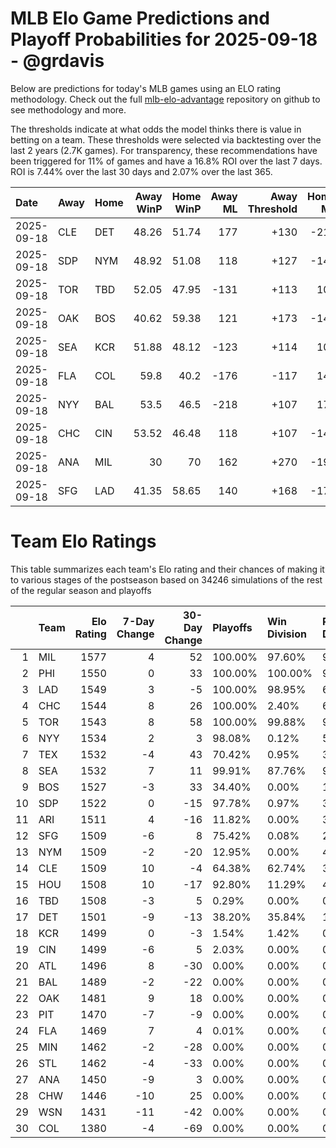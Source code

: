 # MLB Elo Game Predictions and Playoff Probabilities for 2025-09-18 - @grdavis
Below are predictions for today's MLB games using an ELO rating methodology. Check out the full [mlb-elo-advantage](https://github.com/grdavis/mlb-elo-advantage) repository on github to see methodology and more.

The thresholds indicate at what odds the model thinks there is value in betting on a team. These thresholds were selected via backtesting over the last 2 years (2.7K games). For transparency, these recommendations have been triggered for 11% of games and have a 16.8% ROI over the last 7 days. ROI is 7.44% over the last 30 days and 2.07% over the last 365.

| Date       | Away   | Home   |   Away WinP |   Home WinP |   Away ML |   Away Threshold |   Home ML |   Home Threshold |
|:-----------|:-------|:-------|------------:|------------:|----------:|-----------------:|----------:|-----------------:|
| 2025-09-18 | CLE    | DET    |       48.26 |       51.74 |       177 |             +130 |      -219 |             +115 |
| 2025-09-18 | SDP    | NYM    |       48.92 |       51.08 |       118 |             +127 |      -147 |             +117 |
| 2025-09-18 | TOR    | TBD    |       52.05 |       47.95 |      -131 |             +113 |       107 |             +131 |
| 2025-09-18 | OAK    | BOS    |       40.62 |       59.38 |       121 |             +173 |      -147 |             -115 |
| 2025-09-18 | SEA    | KCR    |       51.88 |       48.12 |      -123 |             +114 |       104 |             +131 |
| 2025-09-18 | FLA    | COL    |       59.8  |       40.2  |      -176 |             -117 |       144 |             +176 |
| 2025-09-18 | NYY    | BAL    |       53.5  |       46.5  |      -218 |             +107 |       176 |             +139 |
| 2025-09-18 | CHC    | CIN    |       53.52 |       46.48 |       118 |             +107 |      -144 |             +139 |
| 2025-09-18 | ANA    | MIL    |       30    |       70    |       162 |             +270 |      -199 |             -171 |
| 2025-09-18 | SFG    | LAD    |       41.35 |       58.65 |       140 |             +168 |      -172 |             -112 |

# Team Elo Ratings
This table summarizes each team's Elo rating and their chances of making it to various stages of the postseason based on 34246 simulations of the rest of the regular season and playoffs

|    | Team   |   Elo Rating |   7-Day Change |   30-Day Change | Playoffs   | Win Division   | Reach Div. Rd.   | Reach CS   | Reach WS   | Win WS   |
|---:|:-------|-------------:|---------------:|----------------:|:-----------|:---------------|:-----------------|:-----------|:-----------|:---------|
|  1 | MIL    |         1577 |              4 |              52 | 100.00%    | 97.60%         | 99.34%           | 65.40%     | 41.86%     | 28.79%   |
|  2 | PHI    |         1550 |              0 |              33 | 100.00%    | 100.00%        | 98.96%           | 55.10%     | 23.93%     | 13.97%   |
|  3 | LAD    |         1549 |              3 |              -5 | 100.00%    | 98.95%         | 67.50%           | 32.85%     | 14.36%     | 8.44%    |
|  4 | CHC    |         1544 |              8 |              26 | 100.00%    | 2.40%          | 63.55%           | 23.82%     | 11.89%     | 6.56%    |
|  5 | TOR    |         1543 |              8 |              58 | 100.00%    | 99.88%         | 99.96%           | 56.63%     | 32.78%     | 14.10%   |
|  6 | NYY    |         1534 |              2 |               3 | 98.08%     | 0.12%          | 55.90%           | 25.85%     | 14.10%     | 5.61%    |
|  7 | TEX    |         1532 |             -4 |              43 | 70.42%     | 0.95%          | 35.78%           | 17.60%     | 8.84%      | 3.46%    |
|  8 | SEA    |         1532 |              7 |              11 | 99.91%     | 87.76%         | 93.86%           | 53.20%     | 25.58%     | 9.89%    |
|  9 | BOS    |         1527 |             -3 |              33 | 34.40%     | 0.00%          | 16.98%           | 7.87%      | 3.72%      | 1.43%    |
| 10 | SDP    |         1522 |              0 |             -15 | 97.78%     | 0.97%          | 36.81%           | 11.46%     | 4.54%      | 2.06%    |
| 11 | ARI    |         1511 |              4 |             -16 | 11.82%     | 0.00%          | 3.93%            | 1.31%      | 0.36%      | 0.12%    |
| 12 | SFG    |         1509 |             -6 |               8 | 75.42%     | 0.08%          | 24.91%           | 8.25%      | 2.53%      | 1.01%    |
| 13 | NYM    |         1509 |             -2 |             -20 | 12.95%     | 0.00%          | 4.39%            | 1.58%      | 0.48%      | 0.17%    |
| 14 | CLE    |         1509 |             10 |              -4 | 64.38%     | 62.74%         | 32.41%           | 13.32%     | 4.96%      | 1.41%    |
| 15 | HOU    |         1508 |             10 |             -17 | 92.80%     | 11.29%         | 45.51%           | 18.25%     | 7.52%      | 2.30%    |
| 16 | TBD    |         1508 |             -3 |               5 | 0.29%      | 0.00%          | 0.13%            | 0.06%      | 0.03%      | 0.00%    |
| 17 | DET    |         1501 |             -9 |             -13 | 38.20%     | 35.84%         | 18.72%           | 6.89%      | 2.37%      | 0.64%    |
| 18 | KCR    |         1499 |              0 |              -3 | 1.54%      | 1.42%          | 0.75%            | 0.32%      | 0.11%      | 0.03%    |
| 19 | CIN    |         1499 |             -6 |               5 | 2.03%      | 0.00%          | 0.60%            | 0.22%      | 0.04%      | 0.01%    |
| 20 | ATL    |         1496 |              8 |             -30 | 0.00%      | 0.00%          | 0.00%            | 0.00%      | 0.00%      | 0.00%    |
| 21 | BAL    |         1489 |             -2 |             -22 | 0.00%      | 0.00%          | 0.00%            | 0.00%      | 0.00%      | 0.00%    |
| 22 | OAK    |         1481 |              9 |              18 | 0.00%      | 0.00%          | 0.00%            | 0.00%      | 0.00%      | 0.00%    |
| 23 | PIT    |         1470 |             -7 |              -9 | 0.00%      | 0.00%          | 0.00%            | 0.00%      | 0.00%      | 0.00%    |
| 24 | FLA    |         1469 |              7 |               4 | 0.01%      | 0.00%          | 0.00%            | 0.00%      | 0.00%      | 0.00%    |
| 25 | MIN    |         1462 |             -2 |             -28 | 0.00%      | 0.00%          | 0.00%            | 0.00%      | 0.00%      | 0.00%    |
| 26 | STL    |         1462 |             -4 |             -33 | 0.00%      | 0.00%          | 0.00%            | 0.00%      | 0.00%      | 0.00%    |
| 27 | ANA    |         1450 |             -9 |               3 | 0.00%      | 0.00%          | 0.00%            | 0.00%      | 0.00%      | 0.00%    |
| 28 | CHW    |         1446 |            -10 |              25 | 0.00%      | 0.00%          | 0.00%            | 0.00%      | 0.00%      | 0.00%    |
| 29 | WSN    |         1431 |            -11 |             -42 | 0.00%      | 0.00%          | 0.00%            | 0.00%      | 0.00%      | 0.00%    |
| 30 | COL    |         1380 |             -4 |             -69 | 0.00%      | 0.00%          | 0.00%            | 0.00%      | 0.00%      | 0.00%    |
